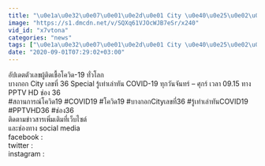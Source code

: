 ```yaml
---
title: "\u0e1a\u0e32\u0e07\u0e01\u0e2d\u0e01 City \u0e40\u0e25\u0e02\u0e17\u0e35\u0e48 36 Clean Your Mind By Merigin 28 \u0e2a.\u0e04. 63 (3 3)"
image: "https://s1.dmcdn.net/v/SQXq61VJOcWJB7eSr/x240"
vid_id: "x7vtona"
categories: "news"
tags: ["\u0e1a\u0e32\u0e07\u0e01\u0e2d\u0e01 City \u0e40\u0e25\u0e02\u0e17\u0e35\u0e48 36","\u0e42\u0e04\u0e27\u0e34\u0e14-19","COVID-19"]
date: "2020-09-01T07:29:02+03:00"
---
```

อัปเดตตัวเลขผู้ติดเชื้อโควิด-19 ทั่วโลก   <br>บางกอก City เลขที่ 36 Special  รู้เท่าเล่าทัน COVID-19 ทุกวันจันทร์ – ศุกร์ เวลา 09.15 ทาง PPTV HD ช่อง 36    <br>#สถานการณ์โควิด19  #COVID19 #โควิด19 #บางกอกCityเลขที่36 #รู้เท่าเล่าทันCOVID19 #PPTVHD36 #ช่อง36   <br>ติดตามข่าวสารเพิ่มเติมที่เว็บไซต์     <br>และช่องทาง social media    <br>facebook :     <br>twitter :     <br>instagram :     <br>
